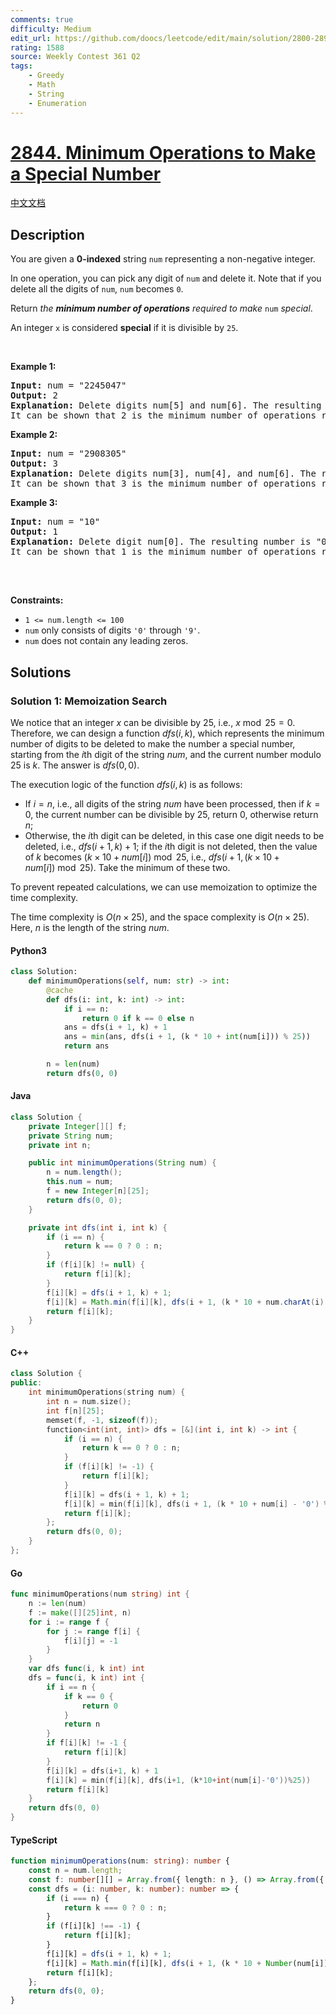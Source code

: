 ```yaml
---
comments: true
difficulty: Medium
edit_url: https://github.com/doocs/leetcode/edit/main/solution/2800-2899/2844.Minimum%20Operations%20to%20Make%20a%20Special%20Number/README_EN.md
rating: 1588
source: Weekly Contest 361 Q2
tags:
    - Greedy
    - Math
    - String
    - Enumeration
---
```


<!-- problem:start -->

# [2844. Minimum Operations to Make a Special Number](https://leetcode.com/problems/minimum-operations-to-make-a-special-number)

[中文文档](/solution/2800-2899/2844.Minimum%20Operations%20to%20Make%20a%20Special%20Number/README.md)

## Description

<!-- description:start -->

<p>You are given a <strong>0-indexed</strong> string <code>num</code> representing a non-negative integer.</p>

<p>In one operation, you can pick any digit of <code>num</code> and delete it. Note that if you delete all the digits of <code>num</code>, <code>num</code> becomes <code>0</code>.</p>

<p>Return <em>the <strong>minimum number of operations</strong> required to make</em> <code>num</code> <i>special</i>.</p>

<p>An integer <code>x</code> is considered <strong>special</strong> if it is divisible by <code>25</code>.</p>

<p>&nbsp;</p>
<p><strong class="example">Example 1:</strong></p>

<pre>
<strong>Input:</strong> num = &quot;2245047&quot;
<strong>Output:</strong> 2
<strong>Explanation:</strong> Delete digits num[5] and num[6]. The resulting number is &quot;22450&quot; which is special since it is divisible by 25.
It can be shown that 2 is the minimum number of operations required to get a special number.</pre>

<p><strong class="example">Example 2:</strong></p>

<pre>
<strong>Input:</strong> num = &quot;2908305&quot;
<strong>Output:</strong> 3
<strong>Explanation:</strong> Delete digits num[3], num[4], and num[6]. The resulting number is &quot;2900&quot; which is special since it is divisible by 25.
It can be shown that 3 is the minimum number of operations required to get a special number.</pre>

<p><strong class="example">Example 3:</strong></p>

<pre>
<strong>Input:</strong> num = &quot;10&quot;
<strong>Output:</strong> 1
<strong>Explanation:</strong> Delete digit num[0]. The resulting number is &quot;0&quot; which is special since it is divisible by 25.
It can be shown that 1 is the minimum number of operations required to get a special number.

</pre>

<p>&nbsp;</p>
<p><strong>Constraints:</strong></p>

<ul>
	<li><code>1 &lt;= num.length &lt;= 100</code></li>
	<li><code>num</code> only consists of digits <code>&#39;0&#39;</code> through <code>&#39;9&#39;</code>.</li>
	<li><code>num</code> does not contain any leading zeros.</li>
</ul>

<!-- description:end -->

## Solutions

<!-- solution:start -->

### Solution 1: Memoization Search

We notice that an integer $x$ can be divisible by $25$, i.e., $x \bmod 25 = 0$. Therefore, we can design a function $dfs(i, k)$, which represents the minimum number of digits to be deleted to make the number a special number, starting from the $i$th digit of the string $num$, and the current number modulo $25$ is $k$. The answer is $dfs(0, 0)$.

The execution logic of the function $dfs(i, k)$ is as follows:

-   If $i = n$, i.e., all digits of the string $num$ have been processed, then if $k = 0$, the current number can be divisible by $25$, return $0$, otherwise return $n$;
-   Otherwise, the $i$th digit can be deleted, in this case one digit needs to be deleted, i.e., $dfs(i + 1, k) + 1$; if the $i$th digit is not deleted, then the value of $k$ becomes $(k \times 10 + \textit{num}[i]) \bmod 25$, i.e., $dfs(i + 1, (k \times 10 + \textit{num}[i]) \bmod 25)$. Take the minimum of these two.

To prevent repeated calculations, we can use memoization to optimize the time complexity.

The time complexity is $O(n \times 25)$, and the space complexity is $O(n \times 25)$. Here, $n$ is the length of the string $num$.

<!-- tabs:start -->

#### Python3

```python
class Solution:
    def minimumOperations(self, num: str) -> int:
        @cache
        def dfs(i: int, k: int) -> int:
            if i == n:
                return 0 if k == 0 else n
            ans = dfs(i + 1, k) + 1
            ans = min(ans, dfs(i + 1, (k * 10 + int(num[i])) % 25))
            return ans

        n = len(num)
        return dfs(0, 0)
```

#### Java

```java
class Solution {
    private Integer[][] f;
    private String num;
    private int n;

    public int minimumOperations(String num) {
        n = num.length();
        this.num = num;
        f = new Integer[n][25];
        return dfs(0, 0);
    }

    private int dfs(int i, int k) {
        if (i == n) {
            return k == 0 ? 0 : n;
        }
        if (f[i][k] != null) {
            return f[i][k];
        }
        f[i][k] = dfs(i + 1, k) + 1;
        f[i][k] = Math.min(f[i][k], dfs(i + 1, (k * 10 + num.charAt(i) - '0') % 25));
        return f[i][k];
    }
}
```

#### C++

```cpp
class Solution {
public:
    int minimumOperations(string num) {
        int n = num.size();
        int f[n][25];
        memset(f, -1, sizeof(f));
        function<int(int, int)> dfs = [&](int i, int k) -> int {
            if (i == n) {
                return k == 0 ? 0 : n;
            }
            if (f[i][k] != -1) {
                return f[i][k];
            }
            f[i][k] = dfs(i + 1, k) + 1;
            f[i][k] = min(f[i][k], dfs(i + 1, (k * 10 + num[i] - '0') % 25));
            return f[i][k];
        };
        return dfs(0, 0);
    }
};
```

#### Go

```go
func minimumOperations(num string) int {
	n := len(num)
	f := make([][25]int, n)
	for i := range f {
		for j := range f[i] {
			f[i][j] = -1
		}
	}
	var dfs func(i, k int) int
	dfs = func(i, k int) int {
		if i == n {
			if k == 0 {
				return 0
			}
			return n
		}
		if f[i][k] != -1 {
			return f[i][k]
		}
		f[i][k] = dfs(i+1, k) + 1
		f[i][k] = min(f[i][k], dfs(i+1, (k*10+int(num[i]-'0'))%25))
		return f[i][k]
	}
	return dfs(0, 0)
}
```

#### TypeScript

```ts
function minimumOperations(num: string): number {
    const n = num.length;
    const f: number[][] = Array.from({ length: n }, () => Array.from({ length: 25 }, () => -1));
    const dfs = (i: number, k: number): number => {
        if (i === n) {
            return k === 0 ? 0 : n;
        }
        if (f[i][k] !== -1) {
            return f[i][k];
        }
        f[i][k] = dfs(i + 1, k) + 1;
        f[i][k] = Math.min(f[i][k], dfs(i + 1, (k * 10 + Number(num[i])) % 25));
        return f[i][k];
    };
    return dfs(0, 0);
}
```

<!-- tabs:end -->

<!-- solution:end -->

<!-- problem:end -->
